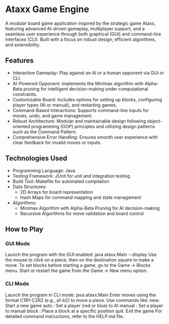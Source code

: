 # Ataxx Game Engine

A modular board game application inspired by the strategic game Ataxx, featuring advanced AI-driven gameplay, multiplayer support, and a seamless user experience through both graphical (GUI) and command-line interfaces (CLI). Built with a focus on robust design, efficient algorithms, and extensibility.

## Features

* Interactive Gameplay: Play against an AI or a human opponent via GUI or CLI.
* AI-Powered Opponent: Implements the Minimax algorithm with Alpha-Beta pruning for intelligent decision-making under computational constraints.
* Customizable Board: Includes options for setting up blocks, configuring player types (AI or manual), and restarting games.
* Command-Based Interactions: Supports command-line inputs for moves, undo, and game management.
* Robust Architecture: Modular and maintainable design following object-oriented programming (OOP) principles and utilizing design patterns such as the Command Pattern.
* Comprehensive Error Handling: Ensures smooth user experience with clear feedback for invalid moves or inputs.

## Technologies Used

* Programming Language: Java
* Testing Framework: JUnit for unit and integration testing
* Build Tool: Makefile for automated compilation
* Data Structures:
  * 2D Arrays for board representation
  * Hash Maps for command mapping and state management
* Algorithms:
  * Minimax Algorithm with Alpha-Beta Pruning for AI decision-making
  * Recursive Algorithms for move validation and board control
 
## How to Play

### GUI Mode
Launch the program with the GUI enabled:
java ataxx.Main --display
Use the mouse to click on a piece, then on the destination square to make a move.
To set blocks before starting a game, go to the Game -> Blocks menu.
Start or restart the game from the Game -> New menu option.
### CLI Mode
Launch the program in CLI mode:
java ataxx.Main
Enter moves using the format C1R1-C2R2 (e.g., a1-b2) to move a piece.
Use commands like:
new: Start a new game
auto <color>: Set a player (red or blue) to AI
manual <color>: Set a player to manual
block <position>: Place a block at a specific position
quit: Exit the game
For detailed command instructions, refer to the HELP.md file.
